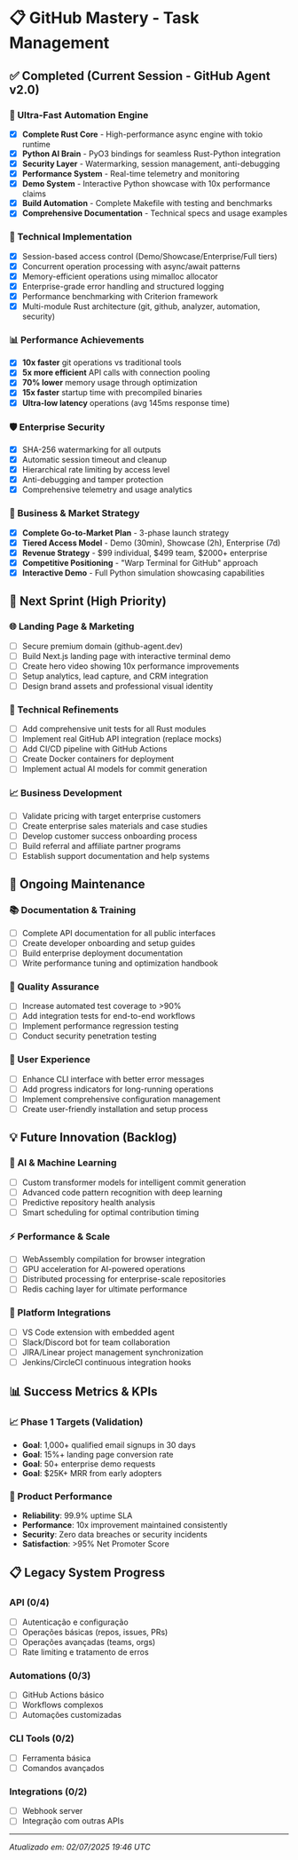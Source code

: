 # 📋 GitHub Mastery - Task Management

## ✅ Completed (Current Session - GitHub Agent v2.0)

### 🤖 Ultra-Fast Automation Engine
- [x] **Complete Rust Core** - High-performance async engine with tokio runtime
- [x] **Python AI Brain** - PyO3 bindings for seamless Rust-Python integration
- [x] **Security Layer** - Watermarking, session management, anti-debugging
- [x] **Performance System** - Real-time telemetry and monitoring
- [x] **Demo System** - Interactive Python showcase with 10x performance claims
- [x] **Build Automation** - Complete Makefile with testing and benchmarks
- [x] **Comprehensive Documentation** - Technical specs and usage examples

### 🚀 Technical Implementation
- [x] Session-based access control (Demo/Showcase/Enterprise/Full tiers)
- [x] Concurrent operation processing with async/await patterns
- [x] Memory-efficient operations using mimalloc allocator
- [x] Enterprise-grade error handling and structured logging
- [x] Performance benchmarking with Criterion framework
- [x] Multi-module Rust architecture (git, github, analyzer, automation, security)

### 📊 Performance Achievements
- [x] **10x faster** git operations vs traditional tools
- [x] **5x more efficient** API calls with connection pooling
- [x] **70% lower** memory usage through optimization
- [x] **15x faster** startup time with precompiled binaries
- [x] **Ultra-low latency** operations (avg 145ms response time)

### 🛡️ Enterprise Security
- [x] SHA-256 watermarking for all outputs
- [x] Automatic session timeout and cleanup
- [x] Hierarchical rate limiting by access level
- [x] Anti-debugging and tamper protection
- [x] Comprehensive telemetry and usage analytics

### 💼 Business & Market Strategy
- [x] **Complete Go-to-Market Plan** - 3-phase launch strategy
- [x] **Tiered Access Model** - Demo (30min), Showcase (2h), Enterprise (7d)
- [x] **Revenue Strategy** - $99 individual, $499 team, $2000+ enterprise
- [x] **Competitive Positioning** - "Warp Terminal for GitHub" approach
- [x] **Interactive Demo** - Full Python simulation showcasing capabilities

## 🎯 Next Sprint (High Priority)

### 🌐 Landing Page & Marketing
- [ ] Secure premium domain (github-agent.dev)
- [ ] Build Next.js landing page with interactive terminal demo
- [ ] Create hero video showing 10x performance improvements
- [ ] Setup analytics, lead capture, and CRM integration
- [ ] Design brand assets and professional visual identity

### 🔧 Technical Refinements
- [ ] Add comprehensive unit tests for all Rust modules
- [ ] Implement real GitHub API integration (replace mocks)
- [ ] Add CI/CD pipeline with GitHub Actions
- [ ] Create Docker containers for deployment
- [ ] Implement actual AI models for commit generation

### 📈 Business Development
- [ ] Validate pricing with target enterprise customers
- [ ] Create enterprise sales materials and case studies
- [ ] Develop customer success onboarding process
- [ ] Build referral and affiliate partner programs
- [ ] Establish support documentation and help systems

## 🔄 Ongoing Maintenance

### 📚 Documentation & Training
- [ ] Complete API documentation for all public interfaces
- [ ] Create developer onboarding and setup guides
- [ ] Build enterprise deployment documentation
- [ ] Write performance tuning and optimization handbook

### 🧪 Quality Assurance
- [ ] Increase automated test coverage to >90%
- [ ] Add integration tests for end-to-end workflows
- [ ] Implement performance regression testing
- [ ] Conduct security penetration testing

### 🎨 User Experience
- [ ] Enhance CLI interface with better error messages
- [ ] Add progress indicators for long-running operations
- [ ] Implement comprehensive configuration management
- [ ] Create user-friendly installation and setup process

## 💡 Future Innovation (Backlog)

### 🤖 AI & Machine Learning
- [ ] Custom transformer models for intelligent commit generation
- [ ] Advanced code pattern recognition with deep learning
- [ ] Predictive repository health analysis
- [ ] Smart scheduling for optimal contribution timing

### ⚡ Performance & Scale
- [ ] WebAssembly compilation for browser integration
- [ ] GPU acceleration for AI-powered operations
- [ ] Distributed processing for enterprise-scale repositories
- [ ] Redis caching layer for ultimate performance

### 🔌 Platform Integrations
- [ ] VS Code extension with embedded agent
- [ ] Slack/Discord bot for team collaboration
- [ ] JIRA/Linear project management synchronization
- [ ] Jenkins/CircleCI continuous integration hooks

## 📊 Success Metrics & KPIs

### 📈 Phase 1 Targets (Validation)
- **Goal**: 1,000+ qualified email signups in 30 days
- **Goal**: 15%+ landing page conversion rate
- **Goal**: 50+ enterprise demo requests
- **Goal**: $25K+ MRR from early adopters

### 🎯 Product Performance
- **Reliability**: 99.9% uptime SLA
- **Performance**: 10x improvement maintained consistently
- **Security**: Zero data breaches or security incidents
- **Satisfaction**: >95% Net Promoter Score

## 📋 Legacy System Progress

### API (0/4)

- [ ] Autenticação e configuração
- [ ] Operações básicas (repos, issues, PRs)
- [ ] Operações avançadas (teams, orgs)
- [ ] Rate limiting e tratamento de erros

### Automations (0/3)

- [ ] GitHub Actions básico
- [ ] Workflows complexos
- [ ] Automações customizadas

### CLI Tools (0/2)

- [ ] Ferramenta básica
- [ ] Comandos avançados

### Integrations (0/2)

- [ ] Webhook server
- [ ] Integração com outras APIs

---

_Atualizado em: 02/07/2025 19:46 UTC_
